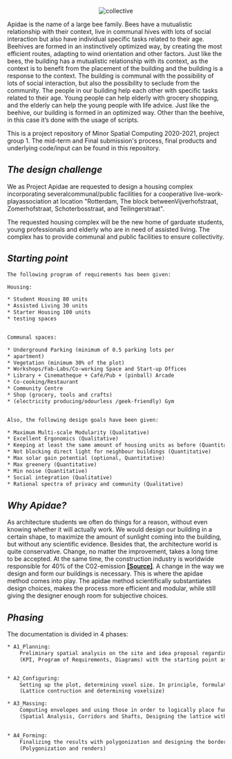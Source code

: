 <center> <img src="https://cdn.discordapp.com/attachments/784009094474366977/803614295744053258/unknown.png" alt="collective" style="width800px;"> </center>

Apidae is the name of a large  bee family. Bees have a mutualistic relationship with their context, live in communal hives with lots of social interaction but also have individual specific tasks related to their age. Beehives are formed in an instinctively optimized way, by creating the most efficient routes, adapting to wind orientation and other factors. 
Just like the bees, the building has a mutualistic relationship with its context, as the context is to benefit from the placement of the building and the building is a response to the context. The building is communal with the possibility of lots of social interaction, but also the possibility to seclude from the community. The people in our building help each other with specific tasks related to their age. Young people can help elderly with grocery shopping, and the elderly can help the young people with life advice. Just like the beehive, our building is formed in an optimized way. Other than the beehive, in this case it’s done with the usage of scripts.


This is a project repository of Minor Spatial Computing 2020-2021, project group 1. The mid-term and Final submission's process, final products and underlying code/input can be found in this repository. 

## **_The design challenge_**

We as Project Apidae are requested to design a housing complex incorporating severalcommunal/public facilities for a cooperative live-work-playassociation at location "Rotterdam, The block betweenVijverhofstraat, Zomerhofstraat, Schoterbosstraat, and Teilingerstraat". 

The requested housing complex will be the new home of garduate students, young professionals and elderly who are in need of assisted living. The complex has to provide communal and public facilities to ensure collectivity. 

## **_Starting point_**
```html
The following program of requirements has been given:

Housing:

* Student Housing 80 units
* Assisted Living 30 units
* Starter Housing 100 units
* testing spaces


Communal spaces:

* Underground Parking (minimum of 0.5 parking lots per
* apartment)
* Vegetation (minimum 30% of the plot)
* Workshops/Fab-Labs/Co-working Space and Start-up Offices
* Library + Cinematheque + Café/Pub + (pinball) Arcade
* Co-cooking/Restaurant
* Community Centre
* Shop (grocery, tools and crafts)
* (electricity producing/odourless /geek-friendly) Gym


Also, the following design goals have been given:

* Maximum Multi-scale Modularity (Qualitative)
* Excellent Ergonomics (Qualitative)
* Keeping at least the same amount of housing units as before (Quantitative)
* Not blocking direct light for neighbour buildings (Quantitative)
* Max solar gain potential (optional, Quantitative)
* Max greenery (Quantitative)
* Min noise (Quantitative)
* Social integration (Qualitative)
* Rational spectra of privacy and community (Qualitative)
```

## **_Why Apidae?_**

As architecture students we often do things for a reason, without even knowing whether it will actually work. We would design our building in a certain shape, to maximize the amount of sunlight coming into the building, but without any scientific evidence. Besides that, the architecture world is quite conservative. Change, no matter the improvement, takes a long time to be accepted. At the same time, the construction industry is worldwide responsible for 40% of the C02-emission [**[Source]**](https://www.scientias.nl/co2-uitstoot-van-de-bouw-bereikt-recordhoogte/#:~:text=Gebouwen%20en%20de%20bouw%20zorgen,van%20de%20bouw%20een%20recordhoogte).
A change in the way we design and form our buildings is necessary. 
This is where the apidae method comes into play. The apidae method scientifically substantiates design choices, makes the process more efficient and modular, while still giving the designer enough room for subjective choices.

## **_Phasing_**
The documentation is divided in 4 phases:
```html
* A1_Planning: 
    Preliminary spatial analysis on the site and idea proposal regarding design goals.
    (KPI, Program of Requirements, Diagrams) with the starting point as described in this home page as input. 


* A2_Configuring:
    Setting up the plot, determining voxel size. In principle, formulating the spatial concept of the building.
    (Lattice contruction and determining voxelsize)

* A3_Massing:
    Computing envelopes and using those in order to logically place functional spaces and form shafts and corridors. After this, allowing the spaces to grow with the given criterias. 
    (Spatial Analysis, Corridors and Shafts, Designing the lattice with voxel removal and ABM growth)

    
* A4_Forming:
    Finalizing the results with polygonization and designing the borders of the voxels. 
    (Polygonization and renders)

```
